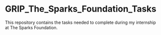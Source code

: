 # GRIP_The_Sparks_Foundation_Tasks

This repository contains the tasks needed to complete during my internship at The Sparks Foundation.
